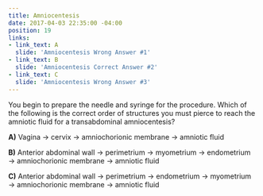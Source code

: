 ```yaml
---
title: Amniocentesis
date: 2017-04-03 22:35:00 -04:00
position: 19
links:
- link_text: A
  slide: 'Amniocentesis Wrong Answer #1'
- link_text: B
  slide: 'Amniocentesis Correct Answer #2'
- link_text: C
  slide: 'Amniocentesis Wrong Answer #3'
---
```


You begin to prepare the needle and syringe for the procedure. Which of the following is the correct order of structures you must pierce to reach the amniotic fluid for a transabdominal amniocentesis?

 

**A)** Vagina → cervix → amniochorionic membrane → amniotic fluid

 

**B)** Anterior abdominal wall → perimetrium → myometrium → endometrium → amniochorionic membrane → amniotic fluid

 

**C)** Anterior abdominal wall → perimetrium → endometrium → myometrium → amniochorionic membrane → amniotic fluid